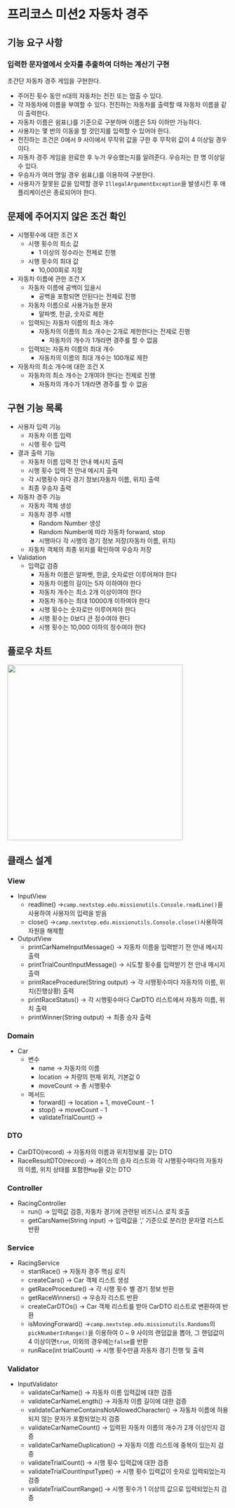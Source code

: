 # **프리코스 미션2 자동차 경주**

## **기능 요구 사항**

### **입력한 문자열에서 숫자를 추출하여 더하는 계산기 구현**

초간단 자동차 경주 게임을 구현한다.

- 주어진 횟수 동안 n대의 자동차는 전진 또는 멈출 수 있다.
- 각 자동차에 이름을 부여할 수 있다. 전진하는 자동차를 출력할 때 자동차 이름을 같이 출력한다.
- 자동차 이름은 쉼표(,)를 기준으로 구분하며 이름은 5자 이하만 가능하다.
- 사용자는 몇 번의 이동을 할 것인지를 입력할 수 있어야 한다.
- 전진하는 조건은 0에서 9 사이에서 무작위 값을 구한 후 무작위 값이 4 이상일 경우이다.
- 자동차 경주 게임을 완료한 후 누가 우승했는지를 알려준다. 우승자는 한 명 이상일 수 있다.
- 우승자가 여러 명일 경우 쉼표(,)를 이용하여 구분한다.
- 사용자가 잘못된 값을 입력할 경우 `IllegalArgumentException`을 발생시킨 후 애플리케이션은 종료되어야 한다.

## **문제에 주어지지 않은 조건 확인**

- 시행횟수에 대한 조건 X
    - 시행 횟수의 최소 값
        - 1 이상의 정수라는 전제로 진행
    - 시행 횟수의 최대 값
        - 10,000회로 지정
- 자동차 이름에 관한 조건 X
    - 자동차 이름에 공백이 있을시
        - 공백을 포함되면 안된다는 전제로 진행
    - 자동차 이름으로 사용가능한 문자
        - 알파벳, 한글, 숫자로 제한
    - 입력되는 자동차 이름의 최소 개수
        - 자동차의 이름의 최소 개수는 2개로 제한한다는 전제로 진행
            - 자동차의 개수가 1개라면 경주를 할 수 없음
    - 입력되는 자동차 이름의 최대 개수
        - 자동차의 이름의 최대 개수는 100개로 제한
- 자동차의 최소 개수에 대한 조건 X
    - 자동차의 최소 개수는 2개여야 한다는 전제로 진행
        - 자동차의 개수가 1개라면 경주를 할 수 없음

## **구현 기능 목록**

- 사용자 입력 기능
    - 자동차 이름 입력
    - 시행 횟수 입력
- 결과 출력 기능
    - 자동차 이름 입력 전 안내 메시지 출력
    - 시행 횟수 입력 전 안내 메시지 출력
    - 각 시행횟수 마다 경기 정보(자동차 이름, 위치) 출력
    - 최종 우승자 출력
- 자동차 경주 기능
    - 자동차 객체 생성
    - 자동차 경주 시행
        - Random Number 생성
        - Random Number에 따라 자동차 forward, stop
        - 시행마다 각 시행의 경기 정보 저장(자동차 이름, 위치)
    - 자동차 객체의 최종 위치를 확인하여 우승자 저장
- Validation
    - 입력값 검증
        - 자동차 이름은 알파벳, 한글, 숫자로만 이루어져야 한다
        - 자동차 이름의 길이는 5자 이하여야 한다
        - 자동차 개수는 최소 2개 이상이여야 한다
        - 자동차 개수는 최대 10000개 이하여야 한다
        - 시행 횟수는 숫자로만 이루어져야 한다
        - 시행 횟수는 0보다 큰 정수여야 한다
        - 시행 횟수는 10,000 이하의 정수여야 한다

## **플로우 차트**
<img src="https://raw.githubusercontent.com/eraser502/java-racingcar-7/b4e7141eb78089ca7fcd36c9e6e1ea8c9a757a4c/Images/flowChart.svg" width="400px">

## **클래스 설계**

### **View**

- InputView
    - readline() →`camp.nextstep.edu.missionutils.Console.readLine()`을 사용하여 사용자의 입력을 받음
    - close() →`camp.nextstep.edu.missionutils.Console.close()`사용하여 자원을 해제함
- OutputView
    - printCarNameInputMessage() → 자동차 이름을 입력받기 전 안내 메시지 출력
    - printTrialCountInputMessage() → 시도할 횟수를 입력받기 전 안내 메시지 출력
    - printRaceProcedure(String output) → 각 시행횟수마다 자동차의 이름, 위치(진행상황) 출력
    - printRaceStatus() → 각 시행횟수마다 CarDTO 리스트에서 자동차 이름, 위치 출력
    - printWinner(String output) → 최종 승자 출력

### **Domain**

- Car
    - 변수
        - name → 자동차의 이름
        - location → 차량의 현재 위치, 기본값 0
        - moveCount → 총 시행횟수
    - 메서드
        - forward() → location + 1, moveCount - 1
        - stop() → moveCount - 1
        - validateTrialCount() →

### **DTO**

- CarDTO(record) → 자동차의 이름과 위치정보를 갖는 DTO
- RaceResultDTO(record) → 레이스의 승자 리스트와 각 시행횟수마다의 자동차의 이름, 위치 상태를 포함한`Map`을 갖는 DTO

### **Controller**

- RacingController
    - run() → 입력값 검증, 자동차 경기에 관련된 비즈니스 로직 호출
    - getCarsName(String input) → 입력값을 ‘,’ 기준으로 분리한 문자열 리스트 반환

### **Service**

- RacingService
    - startRace() → 자동차 경주 핵심 로직
    - createCars() → Car 객체 리스트 생성
    - getRaceProcedure() -> 각 시행 횟수 별 경기 정보 반환
    - getRaceWinners() → 우승자 리스트 반환
    - createCarDTOs() → Car 객체 리스트를 받아 CarDTO 리스트로 변환하여 반환
    - isMovingForward() →`camp.nextstep.edu.missionutils.Randoms`의`pickNumberInRange()`을 이용하여 0 ~ 9 사이의 랜덤값을 뽑아, 그 랜덤값이
      4 이상이면`true`, 이외의 경우에는`false`를 반환
    - runRace(int trialCount) → 시행 횟수만큼 자동차 경기 진행 및 출력

### **Validator**

- InputValidator
    - validateCarName() → 자동차 이름 입력값에 대한 검증
    - validateCarNameLength() → 자동차 이름 길이에 대한 검증
    - validateCarNameContainsNotAllowedCharacter() → 자동차 이름에 허용되지 않는 문자가 포함되었는지 검증
    - validateCarNameCount() → 입력된 자동차 이름의 개수가 2개 이상인지 검증
    - validateCarNameDuplication() → 자동차 이름 리스트에 중복이 있는지 검증
    - validateTrialCount() → 시행 횟수 입력값에 대한 검증
    - validateTrialCountInputType() → 시행 횟수 입력값이 숫자로 입력되었는지 검증
    - validateTrialCountRange() → 시행 횟수가 1 이상의 값으로 입력되었는지 검증